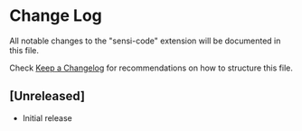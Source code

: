 # Change Log

All notable changes to the "sensi-code" extension will be documented in this file.

Check [Keep a Changelog](http://keepachangelog.com/) for recommendations on how to structure this file.

## [Unreleased]

- Initial release